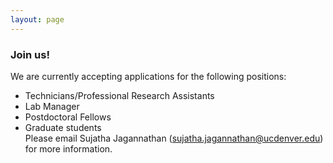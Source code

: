 ```yaml
---
layout: page
---
```


### Join us!
We are currently accepting applications for the following positions:
- Technicians/Professional Research Assistants  
- Lab Manager  
- Postdoctoral Fellows  
- Graduate students  
Please email Sujatha Jagannathan (sujatha.jagannathan@ucdenver.edu) for more information. 
